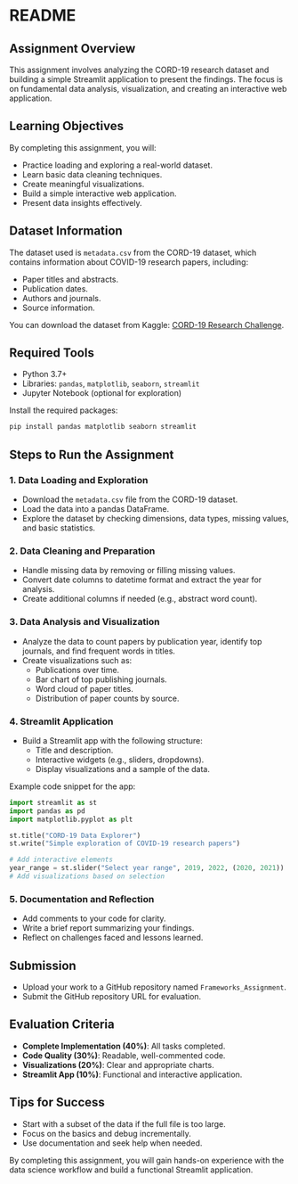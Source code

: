 # README  

## Assignment Overview  
This assignment involves analyzing the CORD-19 research dataset and building a simple Streamlit application to present the findings. The focus is on fundamental data analysis, visualization, and creating an interactive web application.  

## Learning Objectives  
By completing this assignment, you will:  
- Practice loading and exploring a real-world dataset.  
- Learn basic data cleaning techniques.  
- Create meaningful visualizations.  
- Build a simple interactive web application.  
- Present data insights effectively.  

## Dataset Information  
The dataset used is `metadata.csv` from the CORD-19 dataset, which contains information about COVID-19 research papers, including:  
- Paper titles and abstracts.  
- Publication dates.  
- Authors and journals.  
- Source information.  

You can download the dataset from Kaggle: [CORD-19 Research Challenge](https://www.kaggle.com/allen-institute-for-ai/CORD-19-research-challenge).  

## Required Tools  
- Python 3.7+  
- Libraries: `pandas`, `matplotlib`, `seaborn`, `streamlit`  
- Jupyter Notebook (optional for exploration)  

Install the required packages:  
```bash  
pip install pandas matplotlib seaborn streamlit  
```  

## Steps to Run the Assignment  

### 1. Data Loading and Exploration  
- Download the `metadata.csv` file from the CORD-19 dataset.  
- Load the data into a pandas DataFrame.  
- Explore the dataset by checking dimensions, data types, missing values, and basic statistics.  

### 2. Data Cleaning and Preparation  
- Handle missing data by removing or filling missing values.  
- Convert date columns to datetime format and extract the year for analysis.  
- Create additional columns if needed (e.g., abstract word count).  

### 3. Data Analysis and Visualization  
- Analyze the data to count papers by publication year, identify top journals, and find frequent words in titles.  
- Create visualizations such as:  
    - Publications over time.  
    - Bar chart of top publishing journals.  
    - Word cloud of paper titles.  
    - Distribution of paper counts by source.  

### 4. Streamlit Application  
- Build a Streamlit app with the following structure:  
    - Title and description.  
    - Interactive widgets (e.g., sliders, dropdowns).  
    - Display visualizations and a sample of the data.  

Example code snippet for the app:  
```python  
import streamlit as st  
import pandas as pd  
import matplotlib.pyplot as plt  

st.title("CORD-19 Data Explorer")  
st.write("Simple exploration of COVID-19 research papers")  

# Add interactive elements  
year_range = st.slider("Select year range", 2019, 2022, (2020, 2021))  
# Add visualizations based on selection  
```  

### 5. Documentation and Reflection  
- Add comments to your code for clarity.  
- Write a brief report summarizing your findings.  
- Reflect on challenges faced and lessons learned.  

## Submission  
- Upload your work to a GitHub repository named `Frameworks_Assignment`.  
- Submit the GitHub repository URL for evaluation.  

## Evaluation Criteria  
- **Complete Implementation (40%)**: All tasks completed.  
- **Code Quality (30%)**: Readable, well-commented code.  
- **Visualizations (20%)**: Clear and appropriate charts.  
- **Streamlit App (10%)**: Functional and interactive application.  

## Tips for Success  
- Start with a subset of the data if the full file is too large.  
- Focus on the basics and debug incrementally.  
- Use documentation and seek help when needed.  

By completing this assignment, you will gain hands-on experience with the data science workflow and build a functional Streamlit application.  